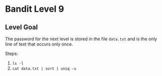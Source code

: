 # Bandit Level 9
## Level Goal
The password for the next level is stored in the file `data.txt` and is the only line of text that occurs only once.

Steps:
1. `ls -l`
1. `cat data.txt | sort | uniq -u`
